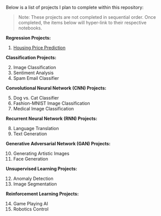 Below is a list of projects I plan to complete within this repository:


> Note: These projects are not completed in sequential order.
> Once completed, the items below will hyper-link to their respective notebooks.

**Regression Projects:**

1. [Housing Price Prediction](https://colab.research.google.com/drive/1pOWrMxB9AxT8pVWg5BZ8UH0BtpL3XewH?usp=sharing)

**Classification Projects:**

2. Image Classification
3. Sentiment Analysis
4. Spam Email Classifier

**Convolutional Neural Network (CNN) Projects:**

5. Dog vs. Cat Classifier
6. Fashion-MNIST Image Classification
7. Medical Image Classification

**Recurrent Neural Network (RNN) Projects:**

8. Language Translation
9. Text Generation

**Generative Adversarial Network (GAN) Projects:**

10. Generating Artistic Images
11. Face Generation

**Unsupervised Learning Projects:**

12. Anomaly Detection
13. Image Segmentation

**Reinforcement Learning Projects:**

14. Game Playing AI
15. Robotics Control
